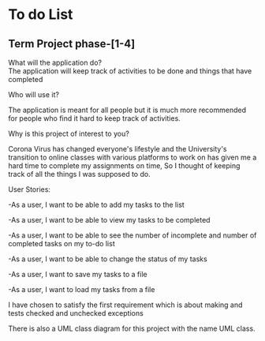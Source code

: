 # To do List

## Term Project phase-[1-4]
What will the application do?  
The application will keep track of activities to be done and things that have completed

Who will use it?

The application is meant for all people but it is much more recommended for people who find it hard to keep track of activities.

Why is this project of interest to you?

Corona Virus has changed everyone's lifestyle and the University's transition to online classes with various platforms to work on has given me a hard time to complete my assignments on time, So I thought of keeping track of all the things I was supposed to do. 

User Stories:

-As a user, I want to be able to add my tasks to the list

-As a user, I want to be able to view my tasks to be completed

-As a user, I want to be able to see the number of incomplete and number of completed tasks on my to-do list

-As a user, I want to be able to change the status of my tasks

-As a user, I want to save my tasks to a file

-As a user, I want to load my tasks from a file

I have chosen to satisfy the first requirement which is about making and tests checked and unchecked exceptions

There is also a UML class diagram for this project with the name UML class.

